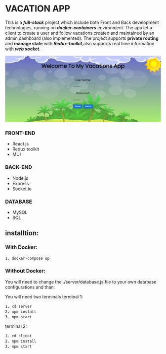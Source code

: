 # VACATION APP 

This is a ***full-stack*** project which include both Front and Back development technologies, running on ***docker-containers*** environment.
The app let a client to create a user and follow vacations created and maintained  by an admin dashboard (also implemented).
The project supports __private routing__ and __manage state__ with ***Redux-toolkit***,also supports real time information with ***web socket***.


<img src="https://github.com/eilonALT/VacationsApp/blob/master/readme.png">

### FRONT-END
- React.js
- Redux toolkit
- MUI

### BACK-END
- Node.js
- Express
- Socket.io

### DATABASE
- MySQL
- SQL

## installtion:

### With Docker:

```sh
1. docker-compose up
```
### Without Docker:

You will need to change the ./server/database.js file to your own database configurations
and than:

You will need two terminals
terminal 1:
```sh
1. cd server
2. npm install
3. npm start
```

terminal 2:
```sh
1. cd client
2. npm install
3. npm start
```